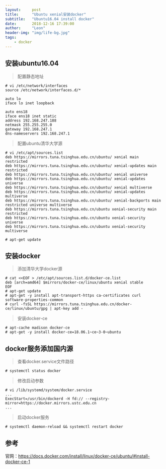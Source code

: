 ```yaml
---
layout:     post
title:      "Ubuntu xenial安装docker"
subtitle:   "Ubuntu16.04 install docker"
date:       2018-12-16 17:39:00
author:     "Leon"
header-img: "img/life-bg.jpg"
tags:
    - docker
---
```



## 安装ubuntu16.04

> 配置静态地址

```
# vi /etc/network/interfaces
source /etc/network/interfaces.d/*

auto lo
iface lo inet loopback

auto ens18 
iface ens18 inet static 
address 192.168.247.188
netmask 255.255.255.0
gateway 192.168.247.1
dns-nameservers 192.168.247.1
```

> 配置ubuntu清华大学源

```
# vi /etc/apt/sources.list
deb https://mirrors.tuna.tsinghua.edu.cn/ubuntu/ xenial main restricted
deb https://mirrors.tuna.tsinghua.edu.cn/ubuntu/ xenial-updates main restricted
deb https://mirrors.tuna.tsinghua.edu.cn/ubuntu/ xenial universe
deb https://mirrors.tuna.tsinghua.edu.cn/ubuntu/ xenial-updates universe
deb https://mirrors.tuna.tsinghua.edu.cn/ubuntu/ xenial multiverse
deb https://mirrors.tuna.tsinghua.edu.cn/ubuntu/ xenial-updates multiverse
deb https://mirrors.tuna.tsinghua.edu.cn/ubuntu/ xenial-backports main restricted universe multiverse
deb https://mirrors.tuna.tsinghua.edu.cn/ubuntu xenial-security main restricted
deb https://mirrors.tuna.tsinghua.edu.cn/ubuntu xenial-security universe
deb https://mirrors.tuna.tsinghua.edu.cn/ubuntu xenial-security multiverse

# apt-get update
```


## 安装docker

> 添加清华大学docker源

```
# cat <<EOF > /etc/apt/sources.list.d/docker-ce.list
deb [arch=amd64] $mirrors/docker-ce/linux/ubuntu xenial stable
EOF
# apt-get update
# apt-get -y install apt-transport-https ca-certificates curl software-properties-common
# curl -fsSL https://mirrors.tuna.tsinghua.edu.cn/docker-ce/linux/ubuntu/gpg | apt-key add -
```

> 安装docker-ce

```
# apt-cache madison docker-ce
# apt-get -y install docker-ce=18.06.1~ce~3-0~ubuntu
```


## docker服务添加国内源

> 查看docker.service文件路径

```
# systemctl status docker
```

> 修改启动参数

```
# vi /lib/systemd/system/docker.service
...
ExecStart=/usr/bin/dockerd -H fd:// --registry-mirror=https://docker.mirrors.ustc.edu.cn
...
```

> 启动docker服务

```
# systemctl daemon-reload && systemctl restart docker
```


## 参考
官网：https://docs.docker.com/install/linux/docker-ce/ubuntu/#install-docker-ce-1




